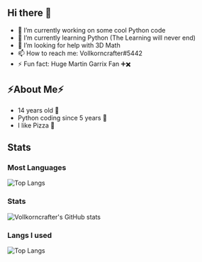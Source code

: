 ## Hi there 👋

- 🔭 I’m currently working on some cool Python code
- 🌱 I’m currently learning Python (The Learning will never end)
- 🤔 I’m looking for help with 3D Math
- 📫 How to reach me: Vollkorncrafter#5442
- ⚡ Fun fact: Huge Martin Garrix Fan ➕✖️

## ⚡About Me⚡
- 14 years old 🌱
- Python coding since 5 years 🌱
- I like Pizza 🍕


## Stats

### Most Languages
![Top Langs](https://github-readme-stats.vercel.app/api/top-langs/?username=vollkorncrafter)
### Stats
![Vollkorncrafter's GitHub stats](https://github-readme-stats.vercel.app/api?username=vollkorncrafter&show_icons=true)
### Langs I used
![Top Langs](https://github-readme-stats.vercel.app/api/top-langs/?username=vollkorncrafter)

